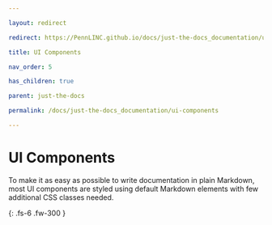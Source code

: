 ```yaml
---

layout: redirect

redirect: https://PennLINC.github.io/docs/just-the-docs_documentation/ui-components/ui-components/

title: UI Components

nav_order: 5

has_children: true

parent: just-the-docs

permalink: /docs/just-the-docs_documentation/ui-components

---
```




# UI Components



To make it as easy as possible to write documentation in plain Markdown, most UI components are styled using default Markdown elements with few additional CSS classes needed.

{: .fs-6 .fw-300 }

